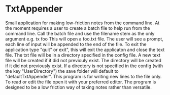 # TxtAppender
Small application for making low-friction notes from the command line.
At the moment requires a user to create a batch file to help run from the command line.
Call the batch file and use the filename stem as the only argument
e.g. tx foo
This will open a foo.txt file. The user will see a prompt, each line of input will be appended to the end of the file. 
To exit the application type "quit" or exit", this will exit the  applicaton and close the text file.
The txt file will be in a directory specified in the config file.
A new text file will be created if it did not previouly exist.
The directory will be created if it did not previously exist. If a directory is not specified in the config (with the key "UserDirectory") the save folder will default to "defaultTxtAppender".
This program is for writing new lines to the file only. To read or edit the file open it with your preferred editor.
The program is designed to be a low friction way of taking notes rather than versatile.
